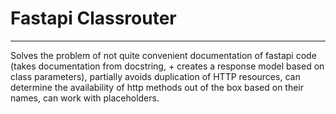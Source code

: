 # Fastapi Classrouter
---
Solves the problem of not quite convenient documentation of fastapi code (takes documentation from docstring, + creates a response model based on class parameters), partially avoids duplication of HTTP resources, can determine the availability of http methods out of the box based on their names, can work with placeholders.
